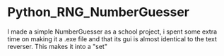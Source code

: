 # Python_RNG_NumberGuesser
I made a simple NumberGuesser as a school project, i spent some extra time on making it a .exe file and that its gui is almost identical to the text reverser. This makes it into a "set"
